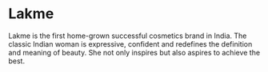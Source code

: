 # Lakme
Lakme is the first home-grown successful cosmetics brand in India. The classic Indian woman is expressive, confident and redefines the definition and meaning of beauty. She not only inspires but also aspires to achieve the best.
